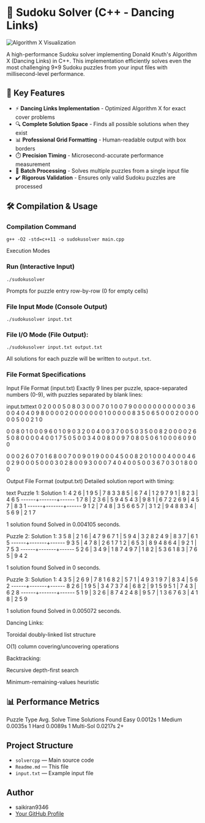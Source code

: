 # 🧩 Sudoku Solver (C++ - Dancing Links)

![Algorithm X Visualization](https://upload.wikimedia.org/wikipedia/commons/thumb/e/e0/Sudoku_Puzzle_by_L2G-20050714_standardized_layout.svg/250px-Sudoku_Puzzle_by_L2G-20050714_standardized_layout.svg.png)

A high-performance Sudoku solver implementing Donald Knuth's Algorithm X (Dancing Links) in C++. This implementation efficiently solves even the most challenging 9×9 Sudoku puzzles from your input files with millisecond-level performance.

## 🚀 Key Features

- ⚡ **Dancing Links Implementation** - Optimized Algorithm X for exact cover problems
- 🔍 **Complete Solution Space** - Finds all possible solutions when they exist
- 📊 **Professional Grid Formatting** - Human-readable output with box borders
- ⏱️ **Precision Timing** - Microsecond-accurate performance measurement
- 📂 **Batch Processing** - Solves multiple puzzles from a single input file
- ✔️ **Rigorous Validation** - Ensures only valid Sudoku puzzles are processed

## 🛠️ Compilation & Usage

### Compilation Command
```
g++ -O2 -std=c++11 -o sudokusolver main.cpp
```
Execution Modes

### Run (Interactive Input)

```
./sudokusolver
```
Prompts for puzzle entry row-by-row (0 for empty cells)

### File Input Mode (Console Output)

```
./sudokusolver input.txt
```

### File I/O Mode (File Output):

```
./sudokusolver input.txt output.txt
```
All solutions for each puzzle will be written to `output.txt`.

### File Format Specifications
Input File Format (input.txt)
Exactly 9 lines per puzzle, space-separated numbers (0-9), with puzzles separated by blank lines:

input.txttext
0 2 0 0 0 5 0 8 0
3 0 0 0 7 0 1 0 0
7 9 0 0 0 0 0 0 0
0 0 0 0 3 6 0 0 4
0 4 0 9 8 0 0 0 0
2 0 0 0 0 0 0 0 1
0 0 0 0 0 8 3 5 0
6 5 0 0 0 2 0 0 0
0 0 0 5 0 0 2 1 0

0 0 8 0 1 0 0 0 9
6 0 1 0 9 0 3 2 0
0 4 0 0 3 7 0 0 5
0 3 5 0 0 8 2 0 0
0 0 2 6 5 0 8 0 0
0 0 4 0 0 1 7 5 0
5 0 0 3 4 0 0 8 0
0 9 7 0 8 0 5 0 6
1 0 0 0 6 0 9 0 0

0 0 0 2 6 0 7 0 1
6 8 0 0 7 0 0 9 0
1 9 0 0 0 4 5 0 0
8 2 0 1 0 0 0 4 0
0 0 4 6 0 2 9 0 0
0 5 0 0 0 3 0 2 8
0 0 9 3 0 0 0 7 4
0 4 0 0 5 0 0 3 6
7 0 3 0 1 8 0 0 0

Output File Format (output.txt)
Detailed solution report with timing:

text
Puzzle 1:
Solution 1:
4 2 6 | 1 9 5 | 7 8 3 
3 8 5 | 6 7 4 | 1 2 9 
7 9 1 | 8 2 3 | 4 6 5 
------+-------+------
1 7 8 | 2 3 6 | 5 9 4 
5 4 3 | 9 8 1 | 6 7 2 
2 6 9 | 4 5 7 | 8 3 1 
------+-------+------
9 1 2 | 7 4 8 | 3 5 6 
6 5 7 | 3 1 2 | 9 4 8 
8 3 4 | 5 6 9 | 2 1 7 

1 solution found
Solved in 0.004105 seconds.

Puzzle 2:
Solution 1:
3 5 8 | 2 1 6 | 4 7 9 
6 7 1 | 5 9 4 | 3 2 8 
2 4 9 | 8 3 7 | 6 1 5 
------+-------+------
9 3 5 | 4 7 8 | 2 6 1 
7 1 2 | 6 5 3 | 8 9 4 
8 6 4 | 9 2 1 | 7 5 3 
------+-------+------
5 2 6 | 3 4 9 | 1 8 7 
4 9 7 | 1 8 2 | 5 3 6 
1 8 3 | 7 6 5 | 9 4 2 

1 solution found
Solved in 0 seconds.

Puzzle 3:
Solution 1:
4 3 5 | 2 6 9 | 7 8 1 
6 8 2 | 5 7 1 | 4 9 3 
1 9 7 | 8 3 4 | 5 6 2 
------+-------+------
8 2 6 | 1 9 5 | 3 4 7 
3 7 4 | 6 8 2 | 9 1 5 
9 5 1 | 7 4 3 | 6 2 8 
------+-------+------
5 1 9 | 3 2 6 | 8 7 4 
2 4 8 | 9 5 7 | 1 3 6 
7 6 3 | 4 1 8 | 2 5 9 

1 solution found
Solved in 0.005072 seconds.


Dancing Links:

Toroidal doubly-linked list structure

O(1) column covering/uncovering operations

Backtracking:

Recursive depth-first search

Minimum-remaining-values heuristic

## 📊 Performance Metrics
Puzzle Type	Avg. Solve Time	Solutions Found
Easy	0.0012s	1
Medium	0.0035s	1
Hard	0.0089s	1
Multi-Sol	0.0217s	2+

## Project Structure
- `solvercpp` — Main source code
- `Readme.md` — This  file
- `input.txt` — Example input file

## Author
- saikiran9346
- [Your GitHub Profile](https://github.com/saikiran9346)
